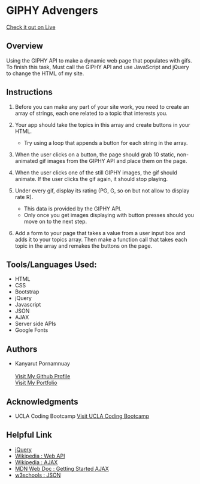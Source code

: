 # GIPHY Advengers
<a target="_blank" rel="nofollow" href="https://benbaba2525.github.io/GIPHY-Advengers/">Check it out on Live</a>
<h2 style ="border-bottom:1px;">Overview</h2>
  Using the GIPHY API to make a dynamic web page that populates with gifs. To finish this task, Must call the GIPHY API and   use JavaScript and jQuery to change the HTML of my site.

<h2 style ="border-bottom:1px;">Instructions</h2>

1. Before you can make any part of your site work, you need to create an array of strings, each one related to a topic that interests you. 

2. Your app should take the topics in this array and create buttons in your HTML.

   - Try using a loop that appends a button for each string in the array.

3. When the user clicks on a button, the page should grab 10 static, non-animated gif images from the GIPHY API and place      them on the page.

4. When the user clicks one of the still GIPHY images, the gif should animate. If the user clicks the gif again, it should stop playing.

5. Under every gif, display its rating (PG, G, so on but not allow to display rate R).

   - This data is provided by the GIPHY API.
   - Only once you get images displaying with button presses should you move on to the next step.

6. Add a form to your page that takes a value from a user input box and adds it to your topics array. Then make a function call that takes each topic in the array and remakes the buttons on the page.


<h2 style ="border-bottom:1px;">Tools/Languages Used:</h2>

<ul>
  <li>HTML</li>
  <li>CSS</li>
  <li>Bootstrap</li>
  <li>jQuery</li>
  <li>Javascript</li>
  <li>JSON</li>
  <li>AJAX</li>
  <li>Server side APIs</li>
  <li>Google Fonts</li>
</ul>

<h2 style ="border-bottom:1px;">Authors</h2>
<ul>
  <li>Kanyarut Pornamnuay</li>
  <br><a target="_blank" rel="nofollow" href="https://github.com/benbaba2525">Visit My Github Profile</a>
  <br><a target="_blank" rel="nofollow" href="https://www.kanyarut.me/">Visit My Portfolio</a>
</ul>

<h2 style ="border-bottom:1px;">Acknowledgments</h2>
<ul>
  <li>UCLA Coding Bootcamp   <a target="_blank" rel="nofollow" href="https://bootcamp.uclaextension.edu/coding/">Visit UCLA Coding Bootcamp</a></li>
</ul>

<h2 style ="border-bottom:1px;">Helpful Link</h2>

<ul>
  <li><a target="_blank" rel="nofollow" href="https://api.jquery.com/">jQuery</a></li>
  <li><a target="_blank" rel="nofollow" href="https://en.wikipedia.org/wiki/Web_API">Wikipedia : Web API</a></li>
  <li><a target="_blank" rel="nofollow" href="https://en.wikipedia.org/wiki/Ajax_(programming)">Wikipedia : AJAX</a></li>
   <li><a target="_blank" rel="nofollow" href="https://developer.mozilla.org/en-US/docs/Web/Guide/AJAX/Getting_Started">MDN Web Doc : Getting Started AJAX</a></li>
  <li><a target="_blank" rel="nofollow" href="https://www.w3schools.com/js/js_json_intro.asp">w3schools : JSON</a></li>
</ul>
